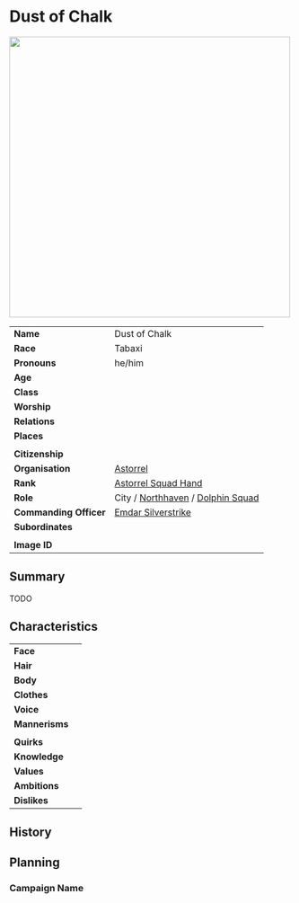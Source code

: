 # Dust of Chalk

<img src="https://raw.githubusercontent.com/jesskelsall/astarus-images/main/people/portraits/imageid.png" height="500" />

|||
| --- | --- |
| **Name** | Dust of Chalk | character.3
| **Race** | Tabaxi |
| **Pronouns** | he/him |
| **Age** | |
| **Class** | |
| **Worship** | |
| **Relations** | |
| **Places** | |
|||
| **Citizenship** | |
| **Organisation** | [Astorrel](../organisations/astorrel/astorrel.md) |
| **Rank** | [Astorrel Squad Hand](../organisations/astorrel/ranks/astorrel-squad-hand.md) |
| **Role** | City / [Northhaven](../places/cities/northhaven.md) / [Dolphin Squad](../organisations/astorrel/squads/dolphin-squad.md) |
| **Commanding Officer** | [Emdar Silverstrike](emdar-silverstrike.md) |
| **Subordinates** | |
|||
| **Image ID** | |

## Summary

TODO

## Characteristics

| | |
| --- | --- |
| **Face** | | characteristics.2
| **Hair** | |
| **Body** | |
| **Clothes** | |
| **Voice** | |
| **Mannerisms** | |
| | |
| **Quirks** | |
| **Knowledge** | |
| **Values** | |
| **Ambitions** | |
| **Dislikes** | |

## History

## Planning

### Campaign Name
